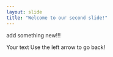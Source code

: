 ```yaml
---
layout: slide
title: "Welcome to our second slide!"
---
```


add something new!!!

Your text
Use the left arrow to go back!
